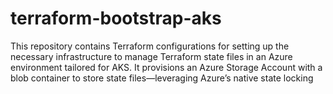 # terraform-bootstrap-aks
This repository contains Terraform configurations for setting up the necessary infrastructure to manage Terraform state files in an Azure environment tailored for AKS. It provisions an Azure Storage Account with a blob container to store state files—leveraging Azure’s native state locking
